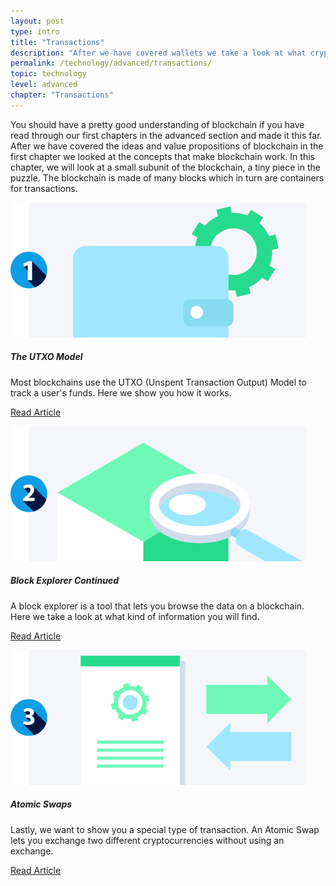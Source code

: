 ```yaml
---
layout: post
type: intro
title: "Transactions"
description: "After we have covered wallets we take a look at what cryptocurrency transactions are and how they work."
permalink: /technology/advanced/transactions/
topic: technology
level: advanced
chapter: "Transactions"
---
```


You should have a pretty good understanding of blockchain if you have read through our first chapters in the advanced section and made it this far. After we have covered the ideas and value propositions of blockchain in the first chapter we looked at the concepts that make blockchain work. In this chapter, we will look at a small subunit of the blockchain, a tiny piece in the puzzle. The blockchain is made of many blocks which in turn are containers for transactions. 


<div class="row mt-5">
    <div class="col-md-3">
        <a href="{{ site.baseurl }}{% post_url /technology/advanced/2021-04-02-the-utxo-model %}">
            <img src="/assets/post_files/technology/advanced/transactions/utxo.svg" alt="The UTXO Model" />
        </a>
    </div>
    <div class="col-md-9">
        <h5 class="intro-article-title">The UTXO Model</h5>
        <p class="mb-1">
            Most blockchains use the UTXO (Unspent Transaction Output) Model to track a user's funds. Here we show you how it works.
        </p>
        <p class="mb-0">
            <a class="font-weight-bold" href="{{ site.baseurl }}{% post_url /technology/advanced/2021-04-02-the-utxo-model %}">Read Article</a>
        </p>
    </div>
</div>

<div class="row mt-5">
    <div class="col-md-3">
        <a href="{{ site.baseurl }}{% post_url /technology/advanced/2021-04-03-block-explorer-continued %}">
            <img src="/assets/post_files/technology/advanced/transactions/block_explorer.svg" alt="Block Explorer Continued" />
        </a>
    </div>
    <div class="col-md-9">
        <h5 class="intro-article-title">Block Explorer Continued</h5>
        <p class="mb-1">
            A block explorer is a tool that lets you browse the data on a blockchain. Here we take a look at what kind of information you will find.
        </p>
        <p class="mb-0">
            <a class="font-weight-bold" href="{{ site.baseurl }}{% post_url /technology/advanced/2021-04-03-block-explorer-continued %}">Read Article</a>
        </p>
    </div>
</div>

<div class="row mt-5">
    <div class="col-md-3">
        <a href="{{ site.baseurl }}{% post_url /technology/advanced/2021-04-04-atomic-swaps %}">
            <img src="/assets/post_files/technology/advanced/transactions/atomic_swaps.svg" alt="Atomic Swaps" />
        </a>
    </div>
    <div class="col-md-9">
        <h5 class="intro-article-title">Atomic Swaps</h5>
        <p class="mb-1">
            Lastly, we want to show you a special type of transaction. An Atomic Swap lets you exchange two different cryptocurrencies without using an exchange.
        </p>
        <p class="mb-0">
            <a class="font-weight-bold" href="{{ site.baseurl }}{% post_url /technology/advanced/2021-04-04-atomic-swaps %}">Read Article</a>
        </p>
    </div>
</div>
